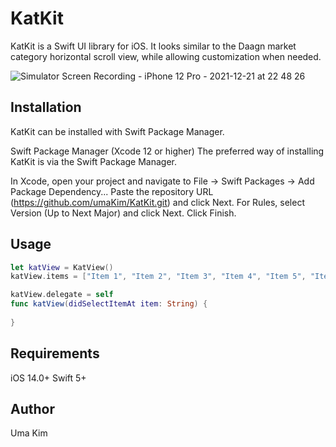 # KatKit
KatKit is a Swift UI library for iOS. It looks similar to the Daagn market category horizontal scroll view, while allowing customization when needed.

![Simulator Screen Recording - iPhone 12 Pro - 2021-12-21 at 22 48 26](https://user-images.githubusercontent.com/85341050/146948782-d67593e7-5c7f-45c7-8ea8-b576cd01fbe4.gif)

## Installation
KatKit can be installed with Swift Package Manager.

Swift Package Manager (Xcode 12 or higher)
The preferred way of installing KatKit is via the Swift Package Manager.

In Xcode, open your project and navigate to File → Swift Packages → Add Package Dependency...
Paste the repository URL (https://github.com/umaKim/KatKit.git) and click Next.
For Rules, select Version (Up to Next Major) and click Next.
Click Finish.

## Usage
```Swift
let katView = KatView()
katView.items = ["Item 1", "Item 2", "Item 3", "Item 4", "Item 5", "Item 6", "Item 7", "Item 8"]
```

```Swift
katView.delegate = self
func katView(didSelectItemAt item: String) {
 
}
```

## Requirements
iOS 14.0+
Swift 5+

## Author
Uma Kim
